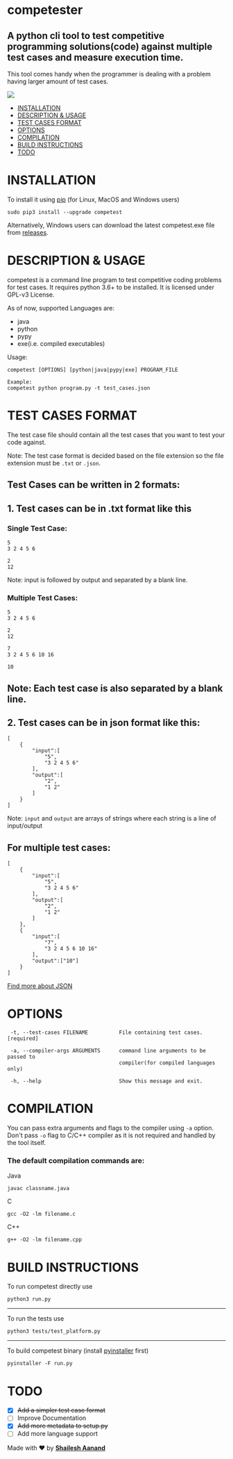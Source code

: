 # competester

## A python cli tool to test competitive programming solutions(code) against multiple test cases and measure execution time.

This tool comes handy when the programmer is dealing with a problem having
larger amount of test cases.

<img src="https://raw.githubusercontent.com/shaileshaanand/competester/master/docs/images/first.svg"/>

-   [INSTALLATION](#installation)
-   [DESCRIPTION & USAGE](#description-&-usage)
-   [TEST CASES FORMAT](#test-cases-format)
-   [OPTIONS](#options)
-   [COMPILATION](#compilation)
-   [BUILD INSTRUCTIONS](#build-instructions)
-   [TODO](#todo)

# INSTALLATION

To install it using [pip](https://pip.pypa.io/) (for Linux, MacOS and Windows users)

`sudo pip3 install --upgrade competest`

Alternatively, Windows users can download the latest competest.exe file from
[releases](https://github.com/shaileshaanand/competester/releases/tag/v0.0.4).

# DESCRIPTION & USAGE

competest is a command line program to test competitive coding problems for test cases. It requires python 3.6+ to be installed. It is licensed under GPL-v3 License.

As of now, supported Languages are:

-   java
-   python
-   pypy
-   exe(i.e. compiled executables)

Usage:

```
competest [OPTIONS] [python|java|pypy|exe] PROGRAM_FILE

Example:
competest python program.py -t test_cases.json
```

# TEST CASES FORMAT

The test case file should contain all the test cases that you want to test your
code against.

Note: The test case format is decided based on the file extension so the file
extension must be `.txt` or `.json`.

## Test Cases can be written in 2 formats:

## 1. Test cases can be in .txt format like this

### Single Test Case:

```
5
3 2 4 5 6

2
12
```

Note: input is followed by output and separated by a blank line.

### Multiple Test Cases:

```
5
3 2 4 5 6

2
12

7
3 2 4 5 6 10 16

10
```

## Note: Each test case is also separated by a blank line.

## 2. Test cases can be in json format like this:

```
[
    {
        "input":[
            "5",
            "3 2 4 5 6"
        ],
        "output":[
            "2",
            "1 2"
        ]
    }
]
```

Note: `input` and `output` are arrays of strings where each string is a line of input/output

## For multiple test cases:

```
[
    {
        "input":[
            "5",
            "3 2 4 5 6"
        ],
        "output":[
            "2",
            "1 2"
        ]
    },
    {
        "input":[
            "7",
            "3 2 4 5 6 10 16"
        ],
        "output":["10"]
    }
]
```

[Find more about JSON](https://www.json.org)

# OPTIONS

```
 -t, --test-cases FILENAME          File containing test cases.  [required]

 -a, --compiler-args ARGUMENTS      command line arguments to be passed to
                                    compiler(for compiled languages only)

 -h, --help                         Show this message and exit.
```

# COMPILATION

You can pass extra arguments and flags to the compiler using `-a` option.
Don't pass `-o` flag to C/C++ compiler as it is not required and handled
by the tool itself.

### The default compilation commands are:

Java

```
javac classname.java
```

C

```
gcc -O2 -lm filename.c
```

C++

```
g++ -O2 -lm filename.cpp
```

# BUILD INSTRUCTIONS

To run competest directly use

```
python3 run.py
```

---

To run the tests use

```
python3 tests/test_platform.py
```

---

To build competest binary (install [pyinstaller](https://pypi.org/project/PyInstaller/) first)

```
pyinstaller -F run.py
```

# TODO

-   [x] ~~Add a simpler test case format~~
-   [ ] Improve Documentation
-   [x] ~~Add more metadata to setup.py~~
-   [ ] Add more language support

Made with ♥️ by [**Shailesh Aanand**](https://github.com/shaileshaanand/)
